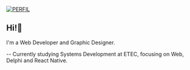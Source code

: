 [![PERFIL](https://img.shields.io/badge/perfil%20-%23323330.svg?&style=for-the-badge&logo=perfil&logoColor=black&color=FF0080)](https://github.com/iuricode/README-template/tree/main/README-profile)

## Hi!👋
I'm a Web Developer and Graphic Designer.

-- Currently studying Systems Development at ETEC, focusing on Web, Delphi and React Native.
